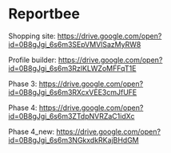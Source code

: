 # Reportbee
Shopping site:  https://drive.google.com/open?id=0B8gJgi_6s6m3SEpVMVlSazMyRW8

Profile builder: https://drive.google.com/open?id=0B8gJgi_6s6m3RzlKLWZoMFFqT1E

Phase 3:  https://drive.google.com/open?id=0B8gJgi_6s6m3RXcxVEE3cmJfUFE

Phase 4:  https://drive.google.com/open?id=0B8gJgi_6s6m3ZTdpNVRZaC1idXc

Phase 4_new:  https://drive.google.com/open?id=0B8gJgi_6s6m3NGkxdkRKajBHdGM
